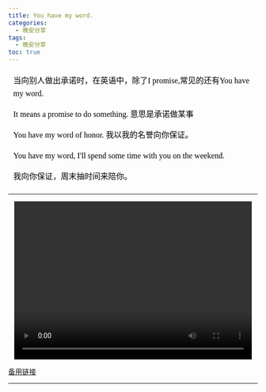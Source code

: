 ```yaml
---
title: You have my word.
categories:
  - 晚安分享
tags:
  - 晚安分享
toc: true 
---
```


<!-- 
当向别人做出承诺时，在英语中，除了I promise,常见的还有You have my word.

It means a promise to do something. 意思是承诺做某事

You have my word of honor.  我以我的名誉向你保证。


You have my word, I'll spend some time with you on the weekend. 

我向你保证，周末抽时间来陪你。 -->


<section id="nice" data-tool="mdnice编辑器" data-website="https://www.mdnice.com" style="font-size: 16px; color: black; padding: 0 10px; line-height: 1.6; word-spacing: 0px; letter-spacing: 0px; word-break: break-word; word-wrap: break-word; text-align: left; font-family: Optima-Regular, Optima, PingFangSC-light, PingFangTC-light, 'PingFang SC', Cambria, Cochin, Georgia, Times, 'Times New Roman', serif;"><p data-tool="mdnice编辑器" style="font-size: 16px; padding-top: 8px; padding-bottom: 8px; margin: 0; line-height: 26px; color: black;">当向别人做出承诺时，在英语中，除了I promise,常见的还有You have my word.</p>
<p data-tool="mdnice编辑器" style="font-size: 16px; padding-top: 8px; padding-bottom: 8px; margin: 0; line-height: 26px; color: black;">It means a promise to do something. 意思是承诺做某事</p>
<p data-tool="mdnice编辑器" style="font-size: 16px; padding-top: 8px; padding-bottom: 8px; margin: 0; line-height: 26px; color: black;">You have my word of honor.  我以我的名誉向你保证。</p>
<p data-tool="mdnice编辑器" style="font-size: 16px; padding-top: 8px; padding-bottom: 8px; margin: 0; line-height: 26px; color: black;">You have my word, I'll spend some time with you on the weekend.</p>
<p data-tool="mdnice编辑器" style="font-size: 16px; padding-top: 8px; padding-bottom: 8px; margin: 0; line-height: 26px; color: black;">我向你保证，周末抽时间来陪你。</p>
</section>

---

<p style="text-align:center">
   <video width="480" height="320" controls>
       <source src="/video/135.mp4">
   </video>
</p>
 <p><a href="/video/135.mp4">备用链接</a></p>
 
---






